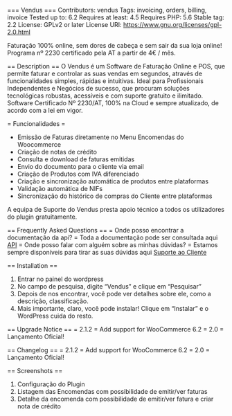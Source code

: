 === Vendus ===
Contributors: vendus
Tags: invoicing, orders, billing, invoice
Tested up to: 6.2
Requires at least: 4.5
Requires PHP: 5.6
Stable tag: 2.2
License: GPLv2 or later
License URI: https://www.gnu.org/licenses/gpl-2.0.html

Faturação 100% online, sem dores de cabeça e sem sair da sua loja online! Programa nº 2230 certificado pela AT a partir de 4€ / mês.

== Description ==
O Vendus é um Software de Faturação Online e POS, que permite faturar e controlar as suas vendas em segundos, através de funcionalidades simples, rápidas e intuitivas. Ideal para Profissionais Independentes e Negócios de sucesso, que procuram soluções tecnológicas robustas, acessíveis e com suporte gratuito e ilimitado. Software Certificado Nº 2230/AT, 100% na Cloud e sempre atualizado, de acordo com a lei em vigor.

= Funcionalidades =
* Emissão de Faturas diretamente no Menu Encomendas do Woocommerce
* Criação de notas de crédito
* Consulta e download de faturas emitidas
* Envio do documento para o cliente via email
* Criação de Produtos com IVA diferenciado
* Criação e sincronização automática de produtos entre plataformas
* Validação automática de NIFs 
* Sincronização do histórico de compras do Cliente entre plataformas

A equipa de Suporte do Vendus presta apoio técnico a todos os utilizadores do plugin gratuitamente.

== Frequently Asked Questions ==
= Onde posso encontrar a documentação da api? =
Toda a documentação pode ser consultada aqui [API](https://www.vendus.pt/ws/)
= Onde posso falar com alguém sobre as minhas dúvidas? =
Estamos sempre disponíveis para tirar as suas dúvidas aqui [Suporte ao Cliente](https://www.vendus.pt/contactos/)

== Installation ==
1. Entrar no painel do wordpress
2. No campo de pesquisa, digite “Vendus” e clique em “Pesquisar”
3. Depois de nos encontrar, você pode ver detalhes sobre ele, como a descrição, classificação.
4. Mais importante, claro, você pode instalar! Clique em “Instalar” e o WordPress cuida do resto.

== Upgrade Notice ==
= 2.1.2 =
Add support for WooCommerce 6.2
= 2.0 =
Lançamento Oficial!

== Changelog ==
= 2.1.2 =
Add support for WooCommerce 6.2
= 2.0 =
Lançamento Oficial!

== Screenshots ==
1. Configuração do Plugin
2. Listagem das Encomendas com possibilidade de emitir/ver faturas
3. Detalhe da encomenda com possibilidade de emitir/ver fatura e criar nota de crédito
